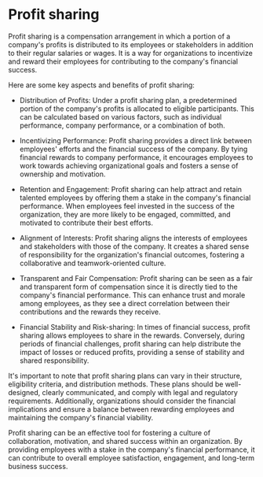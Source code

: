# Profit sharing

Profit sharing is a compensation arrangement in which a portion of a company's profits is distributed to its employees or stakeholders in addition to their regular salaries or wages. It is a way for organizations to incentivize and reward their employees for contributing to the company's financial success.

Here are some key aspects and benefits of profit sharing:

* Distribution of Profits: Under a profit sharing plan, a predetermined portion of the company's profits is allocated to eligible participants. This can be calculated based on various factors, such as individual performance, company performance, or a combination of both.

* Incentivizing Performance: Profit sharing provides a direct link between employees' efforts and the financial success of the company. By tying financial rewards to company performance, it encourages employees to work towards achieving organizational goals and fosters a sense of ownership and motivation.

* Retention and Engagement: Profit sharing can help attract and retain talented employees by offering them a stake in the company's financial performance. When employees feel invested in the success of the organization, they are more likely to be engaged, committed, and motivated to contribute their best efforts.

* Alignment of Interests: Profit sharing aligns the interests of employees and stakeholders with those of the company. It creates a shared sense of responsibility for the organization's financial outcomes, fostering a collaborative and teamwork-oriented culture.

* Transparent and Fair Compensation: Profit sharing can be seen as a fair and transparent form of compensation since it is directly tied to the company's financial performance. This can enhance trust and morale among employees, as they see a direct correlation between their contributions and the rewards they receive.

* Financial Stability and Risk-sharing: In times of financial success, profit sharing allows employees to share in the rewards. Conversely, during periods of financial challenges, profit sharing can help distribute the impact of losses or reduced profits, providing a sense of stability and shared responsibility.

It's important to note that profit sharing plans can vary in their structure, eligibility criteria, and distribution methods. These plans should be well-designed, clearly communicated, and comply with legal and regulatory requirements. Additionally, organizations should consider the financial implications and ensure a balance between rewarding employees and maintaining the company's financial viability.

Profit sharing can be an effective tool for fostering a culture of collaboration, motivation, and shared success within an organization. By providing employees with a stake in the company's financial performance, it can contribute to overall employee satisfaction, engagement, and long-term business success.